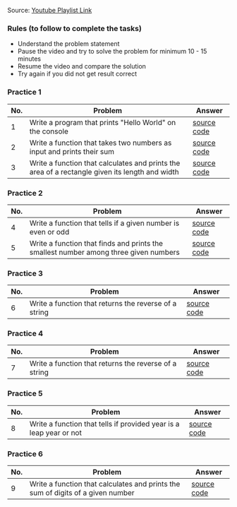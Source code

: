 Source: [Youtube Playlist Link](https://youtube.com/playlist?list=PLq1qGLnPX0eeeK_JmsiMavOqkZ6tgQjdF&si=2lKpfWamQ5MegmQD)

### Rules (to follow to complete the tasks)
- Understand the problem statement
- Pause the video and try to solve the problem for minimum 10 - 15 minutes
- Resume the video and compare the solution
- Try again if you did not get result correct

### Practice 1

| No. | Problem                                                                  | Answer                                                                                                                         |
|-----|--------------------------------------------------------------------------|--------------------------------------------------------------------------------------------------------------------------------|
| 1   | Write a program that prints "Hello World" on the console                 |    [source code](https://github.com/emonislive/javascript-logic-building/blob/main/practice-1/p-1.js)                          |
| 2   | Write a function that takes two numbers as input and prints their sum    |    [source code](https://github.com/emonislive/javascript-logic-building/blob/main/practice-1/p-2.js)                          |
| 3   | Write a function that calculates and prints the area of a rectangle given its length and width |  [source code](https://github.com/emonislive/javascript-logic-building/blob/main/practice-1/p-3.js)      |

### Practice 2

| No. | Problem                                                                  | Answer                                                                                                                         |
|-----|--------------------------------------------------------------------------|--------------------------------------------------------------------------------------------------------------------------------|
| 4   | Write a function that tells if a given number is even or odd             | [source code](https://github.com/emonislive/javascript-logic-building/blob/main/practice-2/p-4.js)                             |
| 5   | Write a function that finds and prints the smallest number among three given numbers | [source code](https://github.com/emonislive/javascript-logic-building/blob/main/practice-2/p-5.js)                 |


### Practice 3

| No. | Problem                                                                  | Answer                                                                                                                         |
|-----|--------------------------------------------------------------------------|--------------------------------------------------------------------------------------------------------------------------------|
| 6   | Write a function that returns the reverse of a string                    | [source code](https://github.com/emonislive/javascript-logic-building/blob/main/practice-3/p-6.js)                             |

### Practice 4

| No. | Problem                                                                  | Answer                                                                                                                         |
|-----|--------------------------------------------------------------------------|--------------------------------------------------------------------------------------------------------------------------------|
| 7   | Write a function that returns the reverse of a string                    | [source code](https://github.com/emonislive/javascript-logic-building/blob/main/practice-4/p-7.js)                             |

### Practice 5

| No. | Problem                                                                  | Answer                                                                                                                         |
|-----|--------------------------------------------------------------------------|--------------------------------------------------------------------------------------------------------------------------------|
| 8   | Write a function that tells if provided year is a leap year or not       | [source code](https://github.com/emonislive/javascript-logic-building/blob/main/practice-5/p-8.js)                             |


### Practice 6

| No. | Problem                                                                            | Answer                                                                                                               |
|-----|------------------------------------------------------------------------------------|----------------------------------------------------------------------------------------------------------------------|
| 9   | Write a function that calculates and prints the sum of digits of a given number    | [source code](https://github.com/emonislive/javascript-logic-building/blob/main/practice-6/p-9.js)                   |

